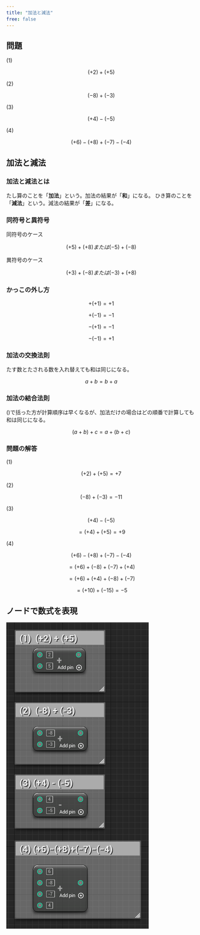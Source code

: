 ```yaml
---
title: "加法と減法"
free: false
---
```



## 問題

(1) 

$$
(+2) + (+5)
$$

(2)

$$
(-8) + (-3)
$$

(3)

$$
(+4) - (-5)
$$

(4)

$$
(+6) - (+8) + (-7) - (-4)
$$

## 加法と減法

### 加法と減法とは

たし算のことを「**加法**」という。加法の結果が「**和**」になる。
ひき算のことを「**減法**」という。減法の結果が「**差**」になる。

### 同符号と異符号

同符号のケース

$$
(+5) + (+8) または(-5) + (-8)
$$

異符号のケース

$$
(+3) + (-8) または (-3) + (+8)
$$

### かっこの外し方

$$
+(+1) = +1
$$

$$
+(-1) = -1
$$

$$
-(+1) = -1
$$

$$
-(-1) = +1
$$

### 加法の交換法則

たす数とたされる数を入れ替えても和は同じになる。

$$
a + b = b + a
$$

### 加法の結合法則

()で括った方が計算順序は早くなるが、加法だけの場合はどの順番で計算しても和は同じになる。

$$
(a + b) + c = a + (b + c)
$$

### 問題の解答

(1) 

$$
(+2) + (+5) = +7
$$

(2)

$$
(-8) + (-3) = -11
$$

(3)

$$
(+4) - (-5) 
$$

$$
= (+4) + (+5) = +9
$$

(4)

$$
(+6) - (+8) + (-7) - (-4)
$$

$$
= (+6) + (-8) + (-7) + (+4)
$$

$$
= (+6) + (+4) + (-8) + (-7) 
$$

$$
= (+10) + (-15) = -5
$$

## ノードで数式を表現

![](/images/books/book-ue5_mathematical_programming/chap_02_addition_and_subtraction/2022-07-10-16-56-00.png)

